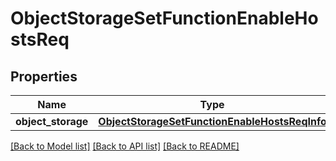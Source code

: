 # ObjectStorageSetFunctionEnableHostsReq

## Properties
Name | Type | Description | Notes
------------ | ------------- | ------------- | -------------
**object_storage** | [**ObjectStorageSetFunctionEnableHostsReqInfo**](ObjectStorageSetFunctionEnableHostsReqInfo.md) |  | 

[[Back to Model list]](../README.md#documentation-for-models) [[Back to API list]](../README.md#documentation-for-api-endpoints) [[Back to README]](../README.md)


